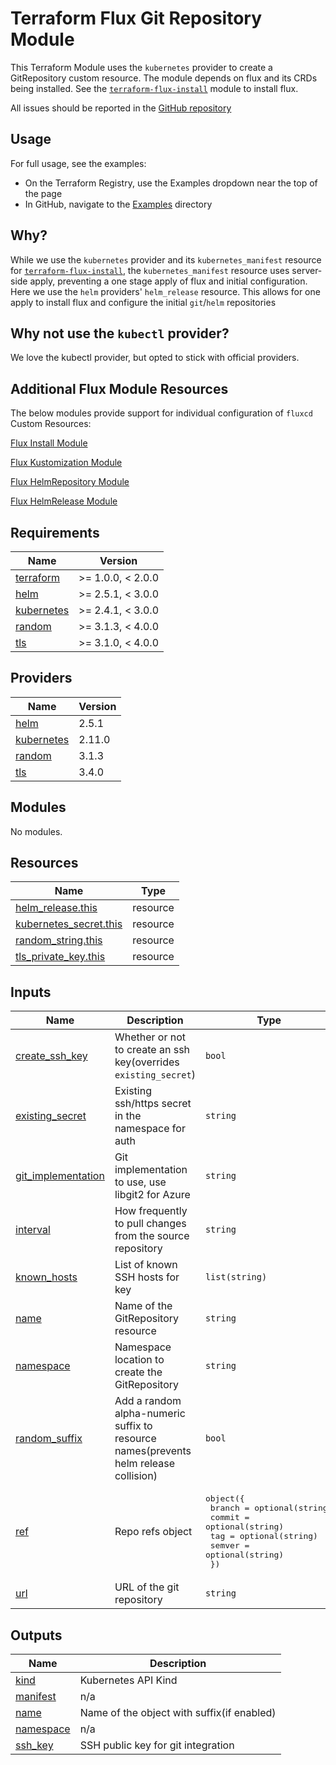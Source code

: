 # Terraform Flux Git Repository Module

This Terraform Module uses the `kubernetes` provider to create a GitRepository custom resource. The module depends on flux and its CRDs being installed. See the [`terraform-flux-install`](https://registry.terraform.io/modules/OmniTeqSource/install/flux/latest) module to install flux.

All issues should be reported in the [GitHub repository](https://github.com/OmniTeqSource/terraform-flux-install/issues)

## Usage

For full usage, see the examples:

- On the Terraform Registry, use the Examples dropdown near the top of the page
- In GitHub, navigate to the [Examples](examples/) directory

## Why?

While we use the `kubernetes` provider and its `kubernetes_manifest` resource for [`terraform-flux-install`](https://registry.terraform.io/modules/OmniTeqSource/install/flux/latest), the `kubernetes_manifest` resource uses server-side apply, preventing a one stage apply of flux and initial configuration. Here we use the `helm` providers' `helm_release` resource. This allows for one apply to install flux and configure the initial `git`/`helm` repositories

## Why not use the `kubectl` provider?

We love the kubectl provider, but opted to stick with official providers.

## Additional Flux Module Resources

The below modules provide support for individual configuration of `fluxcd` Custom Resources:

[Flux Install Module](https://registry.terraform.io/modules/OmniTeqSource/install/flux/latest)

[Flux Kustomization Module](https://registry.terraform.io/modules/OmniTeqSource/kustomization/flux/latest)

[Flux HelmRepository Module](https://registry.terraform.io/modules/OmniTeqSource/helm-repository/flux/latest)

[Flux HelmRelease Module](https://registry.terraform.io/modules/OmniTeqSource/helm-release/flux/latest)

<!-- BEGIN_TF_DOCS -->
## Requirements

| Name | Version |
|------|---------|
| <a name="requirement_terraform"></a> [terraform](#requirement\_terraform) | >= 1.0.0, < 2.0.0 |
| <a name="requirement_helm"></a> [helm](#requirement\_helm) | >= 2.5.1, < 3.0.0 |
| <a name="requirement_kubernetes"></a> [kubernetes](#requirement\_kubernetes) | >= 2.4.1, < 3.0.0 |
| <a name="requirement_random"></a> [random](#requirement\_random) | >= 3.1.3, < 4.0.0 |
| <a name="requirement_tls"></a> [tls](#requirement\_tls) | >= 3.1.0, < 4.0.0 |

## Providers

| Name | Version |
|------|---------|
| <a name="provider_helm"></a> [helm](#provider\_helm) | 2.5.1 |
| <a name="provider_kubernetes"></a> [kubernetes](#provider\_kubernetes) | 2.11.0 |
| <a name="provider_random"></a> [random](#provider\_random) | 3.1.3 |
| <a name="provider_tls"></a> [tls](#provider\_tls) | 3.4.0 |

## Modules

No modules.

## Resources

| Name | Type |
|------|------|
| [helm_release.this](https://registry.terraform.io/providers/hashicorp/helm/latest/docs/resources/release) | resource |
| [kubernetes_secret.this](https://registry.terraform.io/providers/hashicorp/kubernetes/latest/docs/resources/secret) | resource |
| [random_string.this](https://registry.terraform.io/providers/hashicorp/random/latest/docs/resources/string) | resource |
| [tls_private_key.this](https://registry.terraform.io/providers/hashicorp/tls/latest/docs/resources/private_key) | resource |

## Inputs

| Name | Description | Type | Default | Required |
|------|-------------|------|---------|:--------:|
| <a name="input_create_ssh_key"></a> [create\_ssh\_key](#input\_create\_ssh\_key) | Whether or not to create an ssh key(overrides `existing_secret`) | `bool` | `false` | no |
| <a name="input_existing_secret"></a> [existing\_secret](#input\_existing\_secret) | Existing ssh/https secret in the namespace for auth | `string` | `null` | no |
| <a name="input_git_implementation"></a> [git\_implementation](#input\_git\_implementation) | Git implementation to use, use libgit2 for Azure | `string` | `"go-git"` | no |
| <a name="input_interval"></a> [interval](#input\_interval) | How frequently to pull changes from the source repository | `string` | `"1m0s"` | no |
| <a name="input_known_hosts"></a> [known\_hosts](#input\_known\_hosts) | List of known SSH hosts for key | `list(string)` | `[]` | no |
| <a name="input_name"></a> [name](#input\_name) | Name of the GitRepository resource | `string` | n/a | yes |
| <a name="input_namespace"></a> [namespace](#input\_namespace) | Namespace location to create the GitRepository | `string` | `"flux-system"` | no |
| <a name="input_random_suffix"></a> [random\_suffix](#input\_random\_suffix) | Add a random alpha-numeric suffix to resource names(prevents helm release collision) | `bool` | `true` | no |
| <a name="input_ref"></a> [ref](#input\_ref) | Repo refs object | <pre>object({<br>    branch = optional(string)<br>    commit = optional(string)<br>    tag    = optional(string)<br>    semver = optional(string)<br>  })</pre> | `{}` | no |
| <a name="input_url"></a> [url](#input\_url) | URL of the git repository | `string` | n/a | yes |

## Outputs

| Name | Description |
|------|-------------|
| <a name="output_kind"></a> [kind](#output\_kind) | Kubernetes API Kind |
| <a name="output_manifest"></a> [manifest](#output\_manifest) | n/a |
| <a name="output_name"></a> [name](#output\_name) | Name of the object with suffix(if enabled) |
| <a name="output_namespace"></a> [namespace](#output\_namespace) | n/a |
| <a name="output_ssh_key"></a> [ssh\_key](#output\_ssh\_key) | SSH public key for git integration |
<!-- END_TF_DOCS -->
